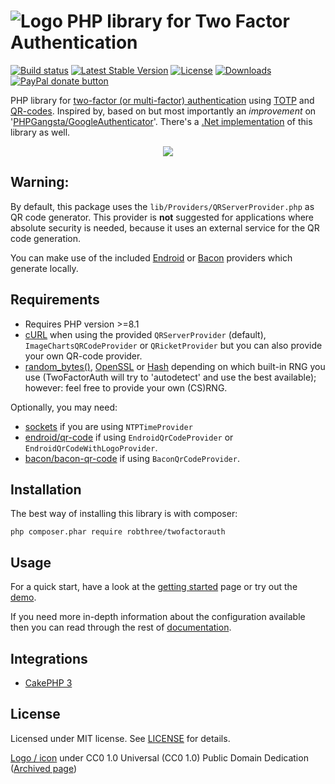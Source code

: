 # ![Logo](https://raw.githubusercontent.com/RobThree/TwoFactorAuth/master/logo.png) PHP library for Two Factor Authentication

[![Build status](https://img.shields.io/github/actions/workflow/status/robthree/twofactorauth/test.yml?branch=master)](https://github.com/RobThree/TwoFactorAuth/actions?query=branch%3Amaster) [![Latest Stable Version](https://img.shields.io/packagist/v/robthree/twofactorauth.svg?style=flat-square)](https://packagist.org/packages/robthree/twofactorauth) [![License](https://img.shields.io/packagist/l/robthree/twofactorauth.svg?style=flat-square)](LICENSE) [![Downloads](https://img.shields.io/packagist/dt/robthree/twofactorauth.svg?style=flat-square)](https://packagist.org/packages/robthree/twofactorauth) [![PayPal donate button](http://img.shields.io/badge/paypal-donate-orange.svg?style=flat-square)](https://www.paypal.com/cgi-bin/webscr?cmd=_s-xclick&hosted_button_id=6MB5M2SQLP636 "Keep me off the streets")

PHP library for [two-factor (or multi-factor) authentication](http://en.wikipedia.org/wiki/Multi-factor_authentication) using [TOTP](http://en.wikipedia.org/wiki/Time-based_One-time_Password_Algorithm) and [QR-codes](http://en.wikipedia.org/wiki/QR_code). Inspired by, based on but most importantly an *improvement* on '[PHPGangsta/GoogleAuthenticator](https://github.com/PHPGangsta/GoogleAuthenticator)'. There's a [.Net implementation](https://github.com/RobThree/TwoFactorAuth.Net) of this library as well.

<p align="center">
<img src="https://raw.githubusercontent.com/RobThree/TwoFactorAuth/master/multifactorauthforeveryone.png">
</p>

## Warning:

By default, this package uses the `lib/Providers/QRServerProvider.php` as QR code generator. This provider is __not__ suggested for applications where absolute security is needed, because it uses an external service for the QR code generation.


You can make use of the included [Endroid](https://robthree.github.io/TwoFactorAuth/qr-codes/endroid.html) or [Bacon](https://robthree.github.io/TwoFactorAuth/qr-codes/bacon.html) providers which generate locally.

## Requirements

* Requires PHP version >=8.1
* [cURL](http://php.net/manual/en/book.curl.php) when using the provided `QRServerProvider` (default), `ImageChartsQRCodeProvider` or `QRicketProvider` but you can also provide your own QR-code provider.
* [random_bytes()](http://php.net/manual/en/function.random-bytes.php), [OpenSSL](http://php.net/manual/en/book.openssl.php) or [Hash](http://php.net/manual/en/book.hash.php) depending on which built-in RNG you use (TwoFactorAuth will try to 'autodetect' and use the best available); however: feel free to provide your own (CS)RNG.

Optionally, you may need:

* [sockets](https://www.php.net/manual/en/book.sockets.php) if you are using `NTPTimeProvider`
* [endroid/qr-code](https://github.com/endroid/qr-code) if using `EndroidQrCodeProvider` or `EndroidQrCodeWithLogoProvider`.
* [bacon/bacon-qr-code](https://github.com/Bacon/BaconQrCode) if using `BaconQrCodeProvider`.

## Installation

The best way of installing this library is with composer:

`php composer.phar require robthree/twofactorauth`

## Usage

For a quick start, have a look at the [getting started](https://robthree.github.io/TwoFactorAuth/getting-started.html) page or try out the [demo](demo/demo.php).

If you need more in-depth information about the configuration available then you can read through the rest of [documentation](https://robthree.github.io/TwoFactorAuth).

## Integrations

- [CakePHP 3](https://github.com/andrej-griniuk/cakephp-two-factor-auth)

## License

Licensed under MIT license. See [LICENSE](./LICENSE) for details.

[Logo / icon](http://www.iconmay.com/Simple/Travel_and_Tourism_Part_2/luggage_lock_safety_baggage_keys_cylinder_lock_hotel_travel_tourism_luggage_lock_icon_465) under  CC0 1.0 Universal (CC0 1.0) Public Domain Dedication  ([Archived page](http://riii.nl/tm7ap))
